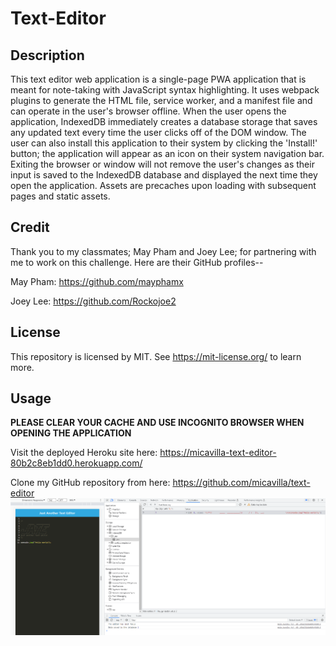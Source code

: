# Text-Editor

## Description
This text editor web application is a single-page PWA application that is meant for note-taking with JavaScript syntax highlighting. It uses webpack plugins to generate the HTML file, service worker, and a manifest file and can operate in the user's browser offline. When the user opens the application, IndexedDB immediately creates a database storage that saves any updated text every time the user clicks off of the DOM window. The user can also install this application to their system by clicking the 'Install!' button; the application will appear as an icon on their system navigation bar. Exiting the browser or window will not remove the user's changes as their input is saved to the IndexedDB database and displayed the next time they open the application. Assets are precaches upon loading with subsequent pages and static assets.

## Credit
Thank you to my classmates; May Pham and Joey Lee; for partnering with me to work on this challenge. Here are their GitHub profiles--

May Pham: https://github.com/mayphamx

Joey Lee: https://github.com/Rockojoe2

## License
This repository is licensed by MIT. See https://mit-license.org/ to learn more.

## Usage
**PLEASE CLEAR YOUR CACHE AND USE INCOGNITO BROWSER WHEN OPENING THE APPLICATION**

Visit the deployed Heroku site here: https://micavilla-text-editor-80b2c8eb1dd0.herokuapp.com/

Clone my GitHub repository from here: https://github.com/micavilla/text-editor
![JATE Screenshot](jate-screenshot.png)
